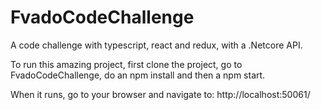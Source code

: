 # FvadoCodeChallenge
A code challenge with typescript, react and redux, with a .Netcore API.

To run this amazing project, first clone the project, go to FvadoCodeChallenge, do an npm install and then a npm start.

When it runs, go to your browser and navigate to: http://localhost:50061/
